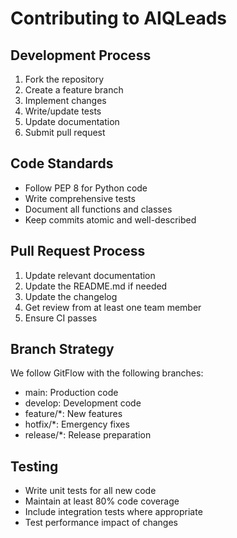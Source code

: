 # Contributing to AIQLeads

## Development Process

1. Fork the repository
2. Create a feature branch
3. Implement changes
4. Write/update tests
5. Update documentation
6. Submit pull request

## Code Standards

- Follow PEP 8 for Python code
- Write comprehensive tests
- Document all functions and classes
- Keep commits atomic and well-described

## Pull Request Process

1. Update relevant documentation
2. Update the README.md if needed
3. Update the changelog
4. Get review from at least one team member
5. Ensure CI passes

## Branch Strategy

We follow GitFlow with the following branches:
- main: Production code
- develop: Development code
- feature/*: New features
- hotfix/*: Emergency fixes
- release/*: Release preparation

## Testing

- Write unit tests for all new code
- Maintain at least 80% code coverage
- Include integration tests where appropriate
- Test performance impact of changes